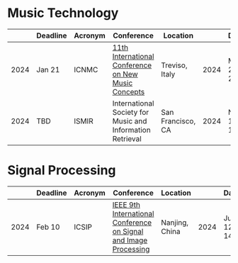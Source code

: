 <!-- https://conferences.smcnetwork.org/ -->

# Music Technology
|| Deadline |  Acronym | Conference | Location || Date |
| --- | --- | --- | --- | --- | --- | --- | 
| 2024 | Jan 21 | ICNMC | [11th International Conference on New Music Concepts](https://www.studiomusicatreviso.it/icnmc/icnmc.php) | Treviso, Italy | 2024 | Mar 23-24 |
| 2024 | TBD | ISMIR | International Society for Music and Information Retrieval | San Francisco, CA | 2024 | Nov 10-14 |


# Signal Processing
|| Deadline |  Acronym | Conference | Location || Date |
| --- | --- | --- | --- | --- | --- | --- | 
| 2024 | Feb 10 | ICSIP |[IEEE 9th International Conference on Signal and Image Processing](http://www.icsip.org/) | Nanjing, China | 2024 | Jul 12-14 |
